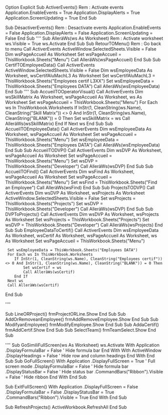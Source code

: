 Option Explicit
Sub ActiverEvents()
    Rem : Activate events
    Application.EnableEvents = True
    Application.DisplayAlerts = True
    Application.ScreenUpdating = True
End Sub

Sub DésactiverEvents()
    Rem : Desactivate events
    Application.EnableEvents = False
    Application.DisplayAlerts = False
    Application.ScreenUpdating = False
End Sub
''''
Sub AlleràWs(ws As Worksheet)
    Rem : Activate worksheet
    ws.Visible = True
    ws.Activate
End Sub
Sub RetourTOMenu()
    Rem : Go back to menu
     Call ActiverEvents
     ActiveWindow.SelectedSheets.Visible = False
     Dim wsPageAccueil As Worksheet
     Set wsPageAccueil = ThisWorkbook.Sheets("Menu")
     Call AlleràWs(wsPageAccueil)
End Sub
Sub CertifTOEmployeeData()
     Call ActiverEvents
     ActiveWindow.SelectedSheets.Visible = False
     Dim wsEmployeeData As Worksheet, wsCertifAluMachL3 As Worksheet
     Set wsCertifAluMachL3 = ThisWorkbook.Sheets("Employees certif L3XX")
     Set wsEmployeeData = ThisWorkbook.Sheets("Employees DATA")
     Call AlleràWs(wsEmployeeData)
End Sub
''''
Sub AccueilTOOperatorVisual()
     Call ActiverEvents
     Dim wsSkillMatrix As Worksheet, wsPageAccueil As Worksheet, ws As Worksheet
     Set wsPageAccueil = ThisWorkbook.Sheets("Menu")
     For Each ws In ThisWorkbook.Worksheets
        If InStr(1, CleanString(ws.Name), CleanString("Skill Matrix")) <> 0 And InStr(1, CleanString(ws.Name), CleanString("BLANK")) = 0 Then
            Set wsSkillMatrix = ws
            Call AlleràWs(wsSkillMatrix)
        End If
    Next ws
End Sub
Sub AccueilTOEmployeeData()
     Call ActiverEvents
     Dim wsEmployeeData As Worksheet, wsPageAccueil As Worksheet
     Set wsPageAccueil = ThisWorkbook.Sheets("Menu")
     Set wsEmployeeData = ThisWorkbook.Sheets("Employees DATA")
     Call AlleràWs(wsEmployeeData)
End Sub
Sub AccueilTODVP()
     Call ActiverEvents
     Dim wsDVP As Worksheet, wsPageAccueil As Worksheet
     Set wsPageAccueil = ThisWorkbook.Sheets("Menu")
     Set wsDVP = ThisWorkbook.Sheets("Developer")
     Call AlleràWs(wsDVP)
End Sub
Sub AccueilTOFind()
     Call ActiverEvents
     Dim wsFind As Worksheet, wsPageAccueil As Worksheet
     Set wsPageAccueil = ThisWorkbook.Sheets("Menu")
     Set wsFind = ThisWorkbook.Sheets("Find an Employee")
     Call AlleràWs(wsFind)
End Sub
Sub ProjectsTODVP()
     Call ActiverEvents
     Dim wsDVP As Worksheet, wsProjects As Worksheet
     ActiveWindow.SelectedSheets.Visible = False
     Set wsProjects = ThisWorkbook.Sheets("Projects")
     Set wsDVP = ThisWorkbook.Sheets("Developer")
     Call AlleràWs(wsDVP)
End Sub
Sub DVPToProjects()
     Call ActiverEvents
     Dim wsDVP As Worksheet, wsProjects As Worksheet
     Set wsProjects = ThisWorkbook.Sheets("Projects")
     Set wsDVP = ThisWorkbook.Sheets("Developer")
     Call AlleràWs(wsProjects)
End Sub
Sub EmployeeDataToCertif()
     Call ActiverEvents
     Dim wsEmployeeData As Worksheet, wsCertif As Worksheet, wsPageAccueil As Worksheet, ws As Worksheet
     Set wsPageAccueil = ThisWorkbook.Sheets("Menu")

     Set wsEmployeeData = ThisWorkbook.Sheets("Employees DATA")
     For Each ws In ThisWorkbook.Worksheets
        If InStr(1, CleanString(ws.Name), CleanString("Employees certif")) <> 0 And InStr(1, CleanString(ws.Name), CleanString("BLANK")) = 0 Then
            Set wsCertif = ws
            Call AlleràWs(wsCertif)
        End If
     Next ws
     Call AlleràWs(wsCertif)
End Sub

''''

Sub LineORProject()
    frmProjectORLine.Show
End Sub
Sub AddOrRemoveanEmployee()
    frmAddRemoveEmployee.Show
End Sub
Sub ModifyanEmployee()
    frmModifyEmployee.Show
End Sub
Sub AddaCertif()
    frmAddCertif.Show
End Sub
Sub SelectTeam()
    frmTeamSelect.Show
End Sub


''''
Sub GoSimiliFullScreen(ws As Worksheet)
    ws.Activate
    With Application
        .DisplayFormulaBar = False       ' Hide formula bar
    End With
    With ActiveWindow
        .DisplayHeadings = False         ' Hide row and column headings
    End With
End Sub
Sub GoFullScreen()
    With Application
        .DisplayFullScreen = True        ' Full screen mode
        .DisplayFormulaBar = False       ' Hide formula bar
        .DisplayStatusBar = False        ' Hide status bar
        .CommandBars("Ribbon").Visible = False  ' Hide ribbon
    End With
End Sub

Sub ExitFullScreen()
    With Application
        .DisplayFullScreen = False
        .DisplayFormulaBar = False
        .DisplayStatusBar = True
        .CommandBars("Ribbon").Visible = True
    End With
End Sub


Sub RefreshProjects()
    ActiveWorkbook.RefreshAll
End Sub
